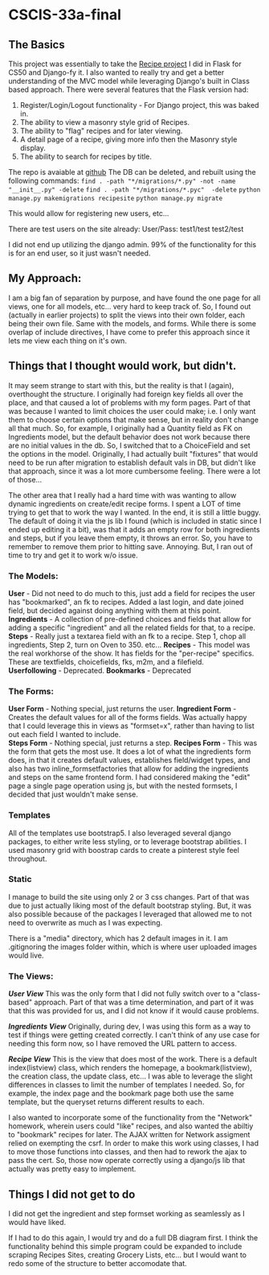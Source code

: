 # CSCIS-33a-final



## The Basics

This project was essentially to take the [Recipe project](https://github.com/jdelon02/cs50Final) I did in Flask for CS50 and Django-fy it.  I also wanted to really try and get a better understanding of the MVC model while leveraging Django's built in Class based approach.  There were several features that the Flask version had:
1. Register/Login/Logout functionality - For Django project, this was baked in.
2. The ability to view a masonry style grid of Recipes.  
3. The ability to "flag" recipes and for later viewing.
4. A detail page of a recipe, giving more info then the Masonry style display.
5. The ability to search for recipes by title.

The repo is avaiable at [github](https://github.com/jdelon02/CSCIS-33a-final)
The DB can be deleted, and rebuilt using the following commands:
`find . -path "*/migrations/*.py" -not -name "__init__.py" -delete`
`find . -path "*/migrations/*.pyc"  -delete`
`python manage.py makemigrations recipesite`
`python manage.py migrate`

This would allow for registering new users, etc...

There are test users on the site already:
User/Pass:
test1/test
test2/test

I did not end up utilizing the django admin.  99% of the functionality for this is for an end user, so it just wasn't needed.

## My Approach:

I am a big fan of separation by purpose, and have found the one page for all views, one for all models, etc... very hard to keep track of.  So, I found out (actually in earlier projects) to split the views into their own folder, each being their own file.  Same with the models, and forms.  While there is some overlap of include directives, I have come to prefer this approach since it lets me view each thing on it's own.

## Things that I thought would work, but didn't.  

It may seem strange to start with this, but the reality is that I (again), overthought the structure.  I originally had foreign key fields all over the place, and that caused a lot of problems with my form pages.  Part of that was because I wanted to limit choices the user could make; i.e. I only want them to choose certain options that make sense, but in reality don't change all that much.  So, for example, I originally had a Quantity field as FK on Ingredients model, but the default behavior does not work because there are no initial values in the db.  So, I switched that to a ChoiceField and set the options in the model.  Originally, I had actually built "fixtures" that would need to be run after migration to establish default vals in DB, but didn't like that approach, since it was a lot more cumbersome feeling.  There were a lot of those...

The other area that I really had a hard time with was wanting to allow dynamic ingredients on create/edit recipe forms.  I spent a LOT of time trying to get that to work the way I wanted.  In the end, it is still a little buggy.  The default of doing it via the js lib I found (which is included in static since I ended up editing it a bit), was that it adds an empty row for both ingredients and steps, but if you leave them empty, it throws an error.  So, you have to remember to remove them prior to hitting save.  Annoying.  But, I ran out of time to try and get it to work w/o issue.

### The Models:
**User** - Did not need to do much to this, just add a field for recipes the user has "bookmarked", an fk to recipes.  Added a last login, and date joined field, but decided against doing anything with them at this point.
**Ingredients** - A collection of pre-defined choices and fields that allow for adding a specific "ingredient" and all the related fields for that, to a recipe.
**Steps** - Really just a textarea field with an fk to a recipe.  Step 1, chop all ingredients, Step 2, turn on Oven to 350.  etc...
**Recipes** - This model was the real workhorse of the show.  It has fields for the "per-recipe" specifics.  These are textfields, choicefields, fks, m2m, and a filefield.  
**Userfollowing** - Deprecated.
**Bookmarks** - Deprecated

### The Forms:
**User Form** - Nothing special, just returns the user.
**Ingredient Form** - Creates the default values for all of the forms fields.  Was actually happy that I could leverage this in views as "formset=x", rather than having to list out each field I wanted to include.  
**Steps Form** - Nothing special, just returns a step.
**Recipes Form** - This was the form that gets the most use.  It does a lot of what the ingredients form does, in that it creates default values, establishes field/widget types, and also has two inline_formsetfactories that allow for adding the ingredients and steps on the same frontend form.
I had considered making the "edit" page a single page operation using js, but with the nested formsets, I decided that just wouldn't make sense.

### Templates
All of the templates use bootstrap5.  I also leveraged several django packages, to either write less styling, or to leverage bootstrap abilities.  I used masonry grid with boostrap cards to create a pinterest style feel throughout.

### Static
I manage to build the site using only 2 or 3 css changes.  Part of that was due to just actually liking most of the default bootstrap styling.  But, it was also possible because of the packages I leveraged that allowed me to not need to overwrite as much as I was expecting.

There is a "media" directory, which has 2 default images in it.  I am .gitignoring the images folder within, which is where user uploaded images would live.

### The Views:

***User View***
This was the only form that I did not fully switch over to a "class-based" approach.  Part of that was a time determination, and part of it was that this was provided for us, and I did not know if it would cause problems.

***Ingredients View***
Originally, during dev, I was using this form as a way to test if things were getting created correctly.  I can't think of any use case for needing this form now, so I have removed the URL pattern to access.

***Recipe View***
This is the view that does most of the work.  There is a default index(listview) class, which renders the homepage, a bookmark(listview), the creation class, the update class, etc...  I was able to leverage the slight differences in classes to limit the number of templates I needed.  So, for example, the index page and the bookmark page both use the same template, but the queryset returns different results to each.  

I also wanted to incorporate some of the functionality from the "Network" homework, wherein users could "like" recipes, and also wanted the abiltiy to "bookmark" recipes for later.  The AJAX written for Network assigment relied on exempting the csrf.  In order to make this work using classes, I had to move those functions into classes, and then had to rework the ajax to pass the cert.  So, those now operate correctly using a django/js lib that actually was pretty easy to implement.   

## Things I did not get to do
I did not get the ingredient and step formset working as seamlessly as I would have liked.

If I had to do this again, I would try and do a full DB diagram first.  I think the functionality behind this simple program could be expanded to include scraping Recipes Sites, creating Grocery Lists, etc... but I would want to redo some of the structure to better accomodate that.
